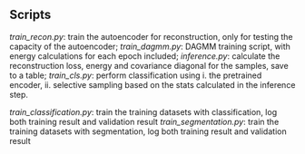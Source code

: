 ## Scripts

*train_recon.py*: train the autoencoder for reconstruction, only for testing the capacity of the autoencoder;
*train_dagmm.py*: DAGMM training script, with energy calculations for each epoch included;
*inference.py*: calculate the reconstruction loss, energy and covariance diagonal for the samples, save to a table;
*train_cls.py*: perform classification using i. the pretrained encoder, ii. selective sampling based on the stats calculated in the inference step.

*train_classification.py*: train the training datasets with classification, log both training result and validation result 
*train_segmentation.py*: train the training datasets with segmentation, log both training result and validation result 


